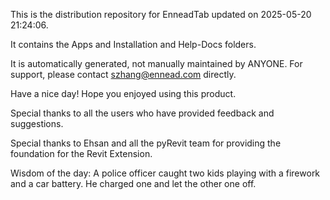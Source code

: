 This is the distribution repository for EnneadTab updated on 2025-05-20 21:24:06.

It contains the Apps and Installation and Help-Docs folders.

It is automatically generated, not manually maintained by ANYONE.
For support, please contact szhang@ennead.com directly.

Have a nice day! Hope you enjoyed using this product.

Special thanks to all the users who have provided feedback and suggestions.

Special thanks to Ehsan and all the pyRevit team for providing the foundation for the Revit Extension.



Wisdom of the day:
A police officer caught two kids playing with a firework and a car battery. He charged one and let the other one off.
